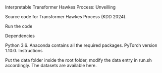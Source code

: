 Interpretable Transformer Hawkes Process: Unveilling

Source code for Transformer Hawkes Process (KDD 2024).

Run the code

Dependencies

Python 3.6.
Anaconda contains all the required packages.
PyTorch version 1.10.0.
Instructions

Put the data folder inside the root folder, modify the data entry in run.sh accordingly. The datasets are available here.
